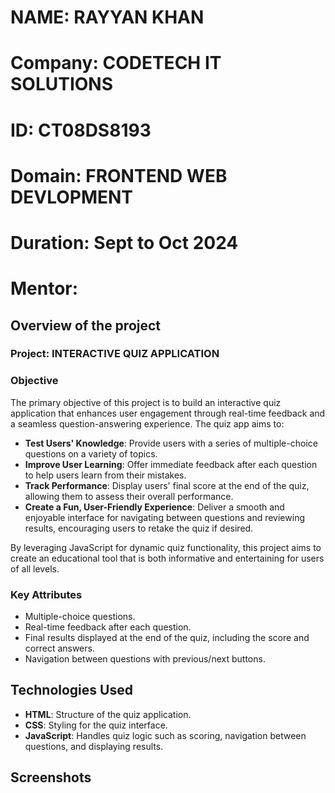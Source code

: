 # **NAME:** RAYYAN KHAN
# **Company:** CODETECH IT SOLUTIONS
# **ID:** CT08DS8193
# **Domain:** FRONTEND WEB DEVLOPMENT
# **Duration:** Sept to Oct 2024
# **Mentor:**


## Overview of the project

### Project: INTERACTIVE QUIZ APPLICATION

### Objective 
The primary objective of this project is to build an interactive quiz application that enhances user engagement through real-time feedback and a seamless question-answering experience. The quiz app aims to:

- **Test Users' Knowledge**: Provide users with a series of multiple-choice questions on a variety of topics.
- **Improve User Learning**: Offer immediate feedback after each question to help users learn from their mistakes.
- **Track Performance**: Display users' final score at the end of the quiz, allowing them to assess their overall performance.
- **Create a Fun, User-Friendly Experience**: Deliver a smooth and enjoyable interface for navigating between questions and reviewing results, encouraging users to retake the quiz if desired.
  
By leveraging JavaScript for dynamic quiz functionality, this project aims to create an educational tool that is both informative and entertaining for users of all levels.

### Key Attributes
- Multiple-choice questions.
- Real-time feedback after each question.
- Final results displayed at the end of the quiz, including the score and correct answers.
- Navigation between questions with previous/next buttons.

## Technologies Used
- **HTML**: Structure of the quiz application.
- **CSS**: Styling for the quiz interface.
- **JavaScript**: Handles quiz logic such as scoring, navigation between questions, and displaying results.

## Screenshots

